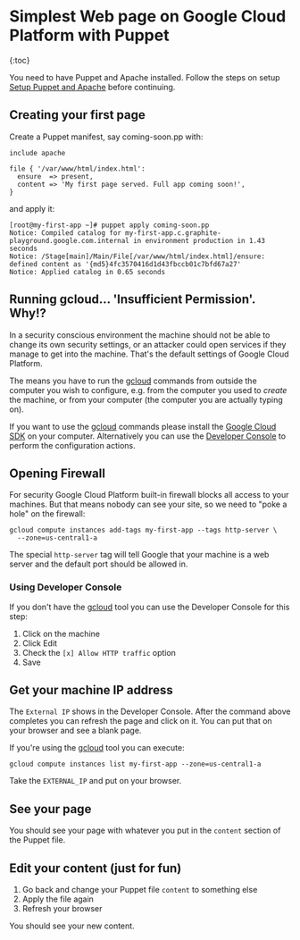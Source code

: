 # Simplest Web page on Google Cloud Platform with Puppet

{:toc}

You need to have Puppet and Apache installed. Follow the steps on
setup [Setup Puppet and Apache][] before continuing.

## Creating your first page

Create a Puppet manifest, say coming-soon.pp with:

```puppet
include apache

file { '/var/www/html/index.html':
  ensure  => present,
  content => 'My first page served. Full app coming soon!',
}
```

and apply it:

```
[root@my-first-app ~]# puppet apply coming-soon.pp 
Notice: Compiled catalog for my-first-app.c.graphite-playground.google.com.internal in environment production in 1.43 seconds
Notice: /Stage[main]/Main/File[/var/www/html/index.html]/ensure: defined content as '{md5}4fc3570416d1d43fbccb01c7bfd67a27'
Notice: Applied catalog in 0.65 seconds
```

## Running gcloud... 'Insufficient Permission'. Why!?

In a security conscious environment the machine should not be able
to change its own security settings, or an attacker could open services if they
manage to get into the machine. That's the default settings of Google Cloud
Platform.

The means you have to run the [gcloud][] commands from outside the computer you
wish to configure, e.g. from the computer you used to _create_ the machine, or
from your computer (the computer you are actually typing on).

If you want to use the [gcloud][] commands please install the [Google Cloud
SDK][] on your computer. Alternatively you can use the [Developer Console][] to
perform the configuration actions.


## Opening Firewall

For security Google Cloud Platform built-in firewall blocks all access to your
machines. But that means nobody can see your site, so we need to "poke a hole"
on the firewall:

```
gcloud compute instances add-tags my-first-app --tags http-server \
  --zone=us-central1-a
```

The special `http-server` tag will tell Google that your machine is a web server
and the default port should be allowed in.

### Using Developer Console

If you don't have the [gcloud][] tool you can use the Developer Console for this
step:

1) Click on the machine
2) Click Edit
3) Check the `[x] Allow HTTP traffic` option
4) Save

## Get your machine IP address

The `External IP` shows in the Developer Console. After the command above
completes you can refresh the page and click on it. You can put that on your
browser and see a blank page.

If you're using the [gcloud][] tool you can execute:

```
gcloud compute instances list my-first-app --zone=us-central1-a
```
Take the `EXTERNAL_IP` and put on your browser.

## See your page

You should see your page with whatever you put in the `content` section of the
Puppet file.

## Edit your content (just for fun)

1) Go back and change your Puppet file `content` to something else
2) Apply the file again
3) Refresh your browser

You should see your new content.


[Setup Puppet and Apache]: setup_puppet_and_apache_google-cloud-platform.md
[gcloud]: https://cloud.google.com/sdk
[Google Cloud SDK]: https://cloud.google.com/sdk
[Developer Console]: https://cloud.google.com/console
